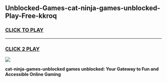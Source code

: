 
## Unblocked-Games-cat-ninja-games-unblocked-Play-Free-kkroq
<h3>
<a href="https://premium76.site?title=cat-ninja-games-unblocked&ref=23A">CLICK TO PLAY</a></h3>
<hr>

<h3>
<a href="https://premium76.site?title=cat-ninja-games-unblocked&ref=23A">CLICK 2 PLAY</a>
  
</h3>

<a href="https://premium76.site?title=cat-ninja-games-unblocked&ref=23A"><img src="https://clearcache.store/games.png"></a>


**cat-ninja-games-unblocked games unblocked: Your Gateway to Fun and Accessible Online Gaming**
